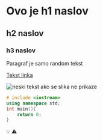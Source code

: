 # Ovo je h1 naslov
## h2 naslov
### h3  naslov
Paragraf je samo random tekst

[Tekst linka](https://www.google.com)

![neski tekst ako se slika ne prikaze](https://www.google.com/url?sa=i&url=https%3A%2F%2Fonetreeplanted.org%2Fblogs%2Fstories%2Fnature-fun-facts&psig=AOvVaw3lKMx7Hyf07Zu2SIfuskm-&ust=1732969775921000&source=images&cd=vfe&opi=89978449&ved=0CBQQjRxqFwoTCLCQ6NDFgYoDFQAAAAAdAAAAABAJ)
```cpp
# include <iostream>
using namespace std;
int main(){
    return 0;
}
```
:bulb:
:warning:

